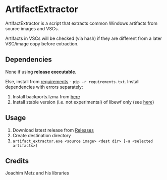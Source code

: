# ArtifactExtractor
ArtifactExtractor is a script that extracts common Windows artifacts from source images and VSCs.

Artifacts in VSCs will be checked (via hash) if they are different from a later VSC/image copy before extraction.


## Dependencies
None if using **release executable**. 

Else, install from [requirements](https://github.com/Silv3rHorn/ArtifactExtractor/blob/master/requirements.txt) - `pip -r requirements.txt`. Install dependencies with errors separately:
1. Install backports.lzma from [here](https://www.lfd.uci.edu/~gohlke/pythonlibs/#backports.lzma)
2. Install stable version (i.e. not experimental) of libewf only (see [here](https://github.com/log2timeline/dfvfs/issues/230))

## Usage
1. Download latest release from [Releases](https://github.com/Silv3rHorn/ArtifactExtractor/releases)
2. Create destination directory
3. `artifact_extractor.exe <source image> <dest dir> [-a <selected artifacts>]`

## Credits
Joachim Metz and his libraries
